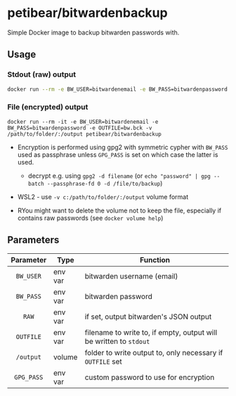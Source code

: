 # petibear/bitwardenbackup
Simple Docker image to backup bitwarden passwords with.


## Usage

### Stdout (raw) output

```bash
docker run --rm -e BW_USER=bitwardenemail -e BW_PASS=bitwardenpassword -e RAW=1 petibear/bitwardenbackup
```

### File (encrypted) output
```
docker run --rm -it -e BW_USER=bitwardenemail -e BW_PASS=bitwardenpassword -e OUTFILE=bw.bck -v /path/to/folder/:/output petibear/bitwardenbackup
```
* Encryption is performed using gpg2 with symmetric cypher with `BW_PASS` used as passphrase unless `GPG_PASS` is set on which case the latter is used.
    * decrypt e.g. using `gpg2 -d filename` (or `echo "password" | gpg --batch --passphrase-fd 0 -d /file/to/backup`)
* WSL2 - use `-v c:/path/to/folder/:/output` volume format

* RYou might want to delete the volume not to keep the file, especially if contains raw passwords (see `docker volume help`)



## Parameters


| Parameter | Type | Function |
| :----: | --- | --- |
| `BW_USER` | env var | bitwarden username (email) |
| `BW_PASS` | env var | bitwarden password |
| `RAW` | env var | if set, output bitwarden's JSON output|
| `OUTFILE` | env var | filename to write to, if empty, output will be written to `stdout`|
| `/output` | volume | folder to write output to, only necessary if `OUTFILE` set|
| `GPG_PASS` | env var | custom password to use for encryption |
